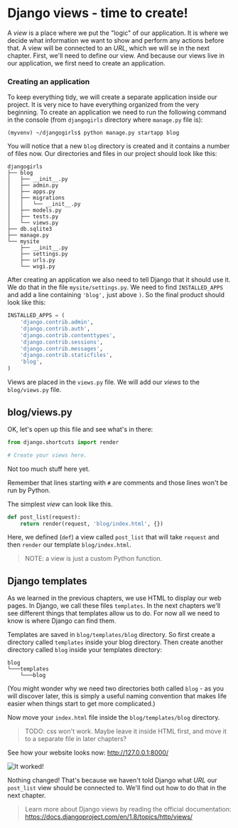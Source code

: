 # Django views - time to create!

A *view* is a place where we put the "logic" of our application. It is where we decide what information we want to show and perform any actions before that. A view will be connected to an *URL*, which we will se in the next chapter. First, we'll need to define our view. And because our views live in our application, we first need to create an application.

### Creating an application

To keep everything tidy, we will create a separate application inside our project. It is very nice to have everything organized from the very beginning. To create an application we need to run the following command in the console (from `djangogirls` directory where `manage.py` file is):

    (myvenv) ~/djangogirls$ python manage.py startapp blog

You will notice that a new `blog` directory is created and it contains a number of files now. Our directories and files in our project should look like this:
    
    djangogirls
    ├── blog
    │   ├── __init__.py
    │   ├── admin.py
    │   ├── apps.py
    │   ├── migrations
    │   │   └── __init__.py
    │   ├── models.py
    │   ├── tests.py
    │   └── views.py
    ├── db.sqlite3
    ├── manage.py
    └── mysite
        ├── __init__.py
        ├── settings.py
        ├── urls.py
        └── wsgi.py

After creating an application we also need to tell Django that it should use it. We do that in the file `mysite/settings.py`. We need to find `INSTALLED_APPS` and add a line containing `'blog',` just above `)`. So the final product should look like this:

```python
INSTALLED_APPS = (
    'django.contrib.admin',
    'django.contrib.auth',
    'django.contrib.contenttypes',
    'django.contrib.sessions',
    'django.contrib.messages',
    'django.contrib.staticfiles',
    'blog',
)
```


Views are placed in the `views.py` file. We will add our *views* to the `blog/views.py` file.

## blog/views.py

OK, let's open up this file and see what's in there:

```python
from django.shortcuts import render

# Create your views here.
```


Not too much stuff here yet.

Remember that lines starting with `#` are comments and those lines won't be run by Python.

The simplest *view* can look like this.

```python
def post_list(request):
    return render(request, 'blog/index.html', {})
```

Here, we defined (`def`) a view called `post_list` that will take `request` and then `render` our template `blog/index.html`.

> NOTE: a view is just a custom Python function.

## Django templates

As we learned in the previous chapters, we use HTML to display our web pages. In Django, we call these files `templates`. In the next chapters we'll see different things that templates allow us to do. For now all we need to know is where Django can find them.

Templates are saved in `blog/templates/blog` directory. So first create a directory called `templates` inside your blog directory. Then create another directory called `blog` inside your templates directory:

    blog
    └───templates
        └───blog

(You might wonder why we need two directories both called `blog` - as you will discover later, this is simply a useful naming convention that makes life easier when things start to get more complicated.)

Now move your `index.html` file inside the `blog/templates/blog` directory.

> TODO: css won't work. Maybe leave it inside HTML first, and move it to a separate file in later chapters?

See how your website looks now: http://127.0.0.1:8000/

![It worked!](images/it_worked2.png)

Nothing changed! That's because we haven't told Django what *URL* our `post_list` view should be connected to. We'll find out how to do that in the next chapter.


> Learn more about Django views by reading the official documentation: https://docs.djangoproject.com/en/1.8/topics/http/views/

